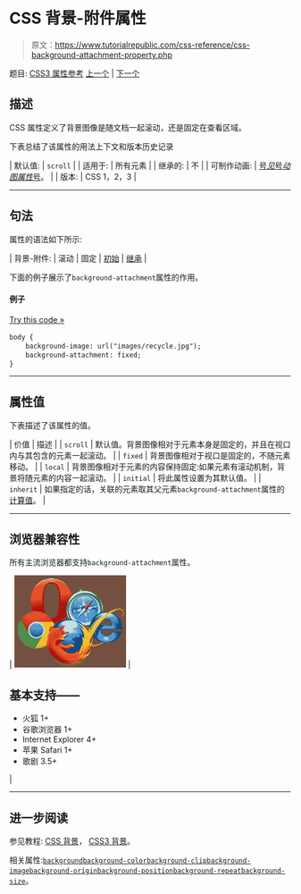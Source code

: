 # CSS 背景-附件属性

> 原文：<https://www.tutorialrepublic.com/css-reference/css-background-attachment-property.php>

题目: [CSS3 属性参考](css3-properties.php) [上一个](css-background-property.php) | [下一个](css3-background-clip-property.php)

## 描述

CSS 属性定义了背景图像是随文档一起滚动，还是固定在查看区域。

下表总结了该属性的用法上下文和版本历史记录

| 默认值: | `scroll` |
| 适用于: | 所有元素 |
| 继承的: | 不 |
| 可制作动画: | [号*见*号*动图属性*号](css-animatable-properties.php)。 |
| 版本: | CSS 1，2，3 |

* * *

## 句法

属性的语法如下所示:

| 背景-附件: | 滚动 &#124; 固定 &#124; [初始](../definitions.php#initial) &#124; [继承](../definitions.php#inherit) |

下面的例子展示了`background-attachment`属性的作用。

#### 例子

[Try this code »](../codelab.php?topic=css&file=background-attachment-property "Try this code using online Editor")

```
body {
    background-image: url("images/recycle.jpg");
    background-attachment: fixed;
}
```

* * *

## 属性值

下表描述了该属性的值。

| 价值 | 描述 |
| `scroll` | 默认值。背景图像相对于元素本身是固定的，并且在视口内与其包含的元素一起滚动。 |
| `fixed` | 背景图像相对于视口是固定的，不随元素移动。 |
| `local` | 背景图像相对于元素的内容保持固定:如果元素有滚动机制，背景将随元素的内容一起滚动。 |
| `initial` | 将此属性设置为其默认值。 |
| `inherit` | 如果指定的话，关联的元素取其父元素`background-attachment`属性的[计算值](../definitions.php#computed-value)。 |

* * *

## 浏览器兼容性

所有主流浏览器都支持`background-attachment`属性。

| ![Browsers Icon](img/e9331123c77668c1832e541c2fca1002.png) | 

## 基本支持——

*   火狐 1+
*   谷歌浏览器 1+
*   Internet Explorer 4+
*   苹果 Safari 1+
*   歌剧 3.5+

 |

* * *

## 进一步阅读

参见教程: [CSS 背景](../css-tutorial/css-background.php)， [CSS3 背景](../css-tutorial/css3-background.php)。

相关属性:[`background`](css-background-property.php)[`background-color`](css-background-color-property.php)[`background-clip`](css3-background-clip-property.php)[`background-image`](css-background-image-property.php)[`background-origin`](css3-background-origin-property.php)[`background-position`](css-background-position-property.php)[`background-repeat`](css-background-repeat-property.php)[`background-size`](css3-background-size-property.php)。